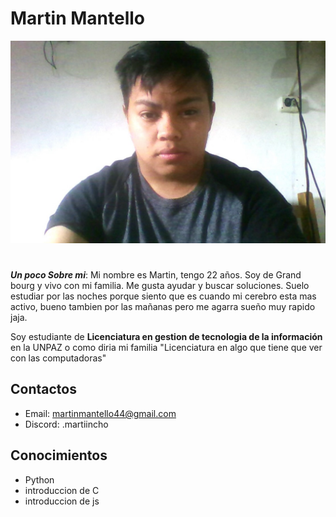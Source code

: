 # Martin Mantello

![Alt text](img/WIN_20230816_10_09_03_Pro.jpg)
#
***Un poco Sobre mi***: Mi nombre es Martin, tengo 22 años. Soy de Grand bourg y vivo con mi familia. Me gusta ayudar y buscar soluciones. Suelo estudiar por las noches porque siento que es cuando mi cerebro esta mas activo, bueno tambien por las mañanas pero me agarra sueño muy rapido jaja. 

Soy estudiante de **Licenciatura en gestion de tecnologia de la información** en la UNPAZ o como diria mi familia "Licenciatura en algo que tiene que ver con las computadoras"  

## Contactos

- Email: martinmantello44@gmail.com
- Discord: .martiincho

## Conocimientos

- Python 
- introduccion de C
- introduccion de js